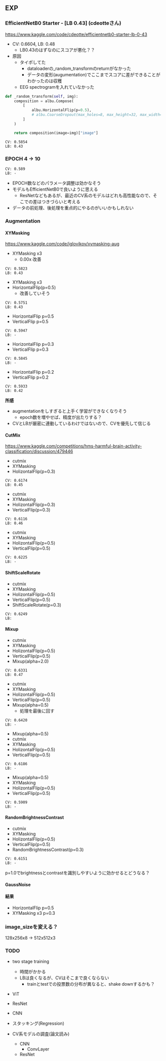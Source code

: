 ## EXP
### EfficientNetB0 Starter - [LB 0.43] (cdeotteさん)

https://www.kaggle.com/code/cdeotte/efficientnetb0-starter-lb-0-43

- CV: 0.6604, LB: 0.48
    - LB0.43のはずなのにスコアが悪化？？
- 原因
    - タイポしてた
        - dataloaderの_random_transformのreturnがなかった
        - データの変形(augumentation)でここまでスコアに差ができることがわかったのは収穫
    - EEG spectrogramを入れていなかった

```py
def _random_transform(self, img):
    composition = albu.Compose(
        [
            albu.HorizontalFlip(p=0.5),
            # albu.CoarseDropout(max_holes=8, max_height=32, max_width=32, fill_value=0, p=0.5),
        ]
    )

    return composition(image=img)["image"]
```

```
CV: 0.5854
LB: 0.43
```

### EPOCH 4 -> 10

```
CV: 0.589
LB: -
```

- EPOCH数などのパラメータ調整は効かなそう
- モデルもEfficientNetB0で良いように思える
  - ResNetなどもあるが、最近のCV系のモデルはどれも高性能なので、そこでの差はつきづらいと考える
- データの前処理、後処理を重点的にやるのがいいかもしれない

### Augmentation
#### XYMasking

https://www.kaggle.com/code/iglovikov/xymasking-aug

- XYMasking x3
    - 0.00x 改善

```
CV: 0.5823
LB: 0.43
```

- XYMasking x3
- HorizontalFlip(p=0.5)
    - 改善していそう

```
CV: 0.5751
LB: 0.43
```


- HorizontalFlip p=0.5
- VerticalFlip p=0.5

```
CV: 0.5947
LB: -
```

- HorizontalFlip p=0.3
- VerticalFlip p=0.3

```
CV: 0.5845
LB: -
```

- HorizontalFlip p=0.2
- VerticalFlip p=0.2

```
CV: 0.5933
LB: 0.42
```

**所感**
- augmentationをしすぎると上手く学習ができなくなりそう
    - epoch数を増やせば、精度が出たりする？
- CVとLBが厳密に連動しているわけではないので、CVを優先して信じる

#### CutMix

https://www.kaggle.com/competitions/hms-harmful-brain-activity-classification/discussion/479446

- cutmix
- XYMasking
- HolizontalFlip(p=0.3)

```
CV: 0.6174
LB: 0.45
```

- cutmix
- XYMasking
- HolizontalFlip(p=0.3)
- VerticalFlip(p=0.3)

```
CV: 0.6116
LB: 0.46
```

- cutmix
- XYMasking
- HolizontalFlip(p=0.5)
- VerticalFlip(p=0.5)

```
CV: 0.6225
LB: -
```

#### ShiftScaleRotate

- cutmix
- XYMasking
- HolizontalFlip(p=0.5)
- VerticalFlip(p=0.5)
- ShiftScaleRotate(p=0.3)

```
CV: 0.6249
LB:
```

#### Mixup

- cutmix
- XYMasking
- HolizontalFlip(p=0.5)
- VerticalFlip(p=0.5)
- Mixup(alpha=2.0)

```
CV: 0.6331
LB: 0.47
```

- cutmix
- XYMasking
- HolizontalFlip(p=0.5)
- VerticalFlip(p=0.5)
- Mixup(alpha=0.5)
    - 処理を最後に回す

```
CV: 0.6420
LB: -
```

- Mixup(alpha=0.5)
- cutmix
- XYMasking
- HolizontalFlip(p=0.5)
- VerticalFlip(p=0.5)

```
CV: 0.6186
LB: -
```

- Mixup(alpha=0.5)
- XYMasking
- HolizontalFlip(p=0.5)
- VerticalFlip(p=0.5)

```
CV: 0.5909
LB: -
```

#### RandomBrightnessContrast

- cutmix
- XYMasking
- HolizontalFlip(p=0.5)
- VerticalFlip(p=0.5)
- RandomBrightnessContrast(p=0.3)

```
CV: 0.6151
LB: -
```

p=1.0でbrightnessとcontrastを識別しやすいように効かせるとどうなる？

#### GaussNoise

#### 結果

- HorizontalFlip p=0.5
- XYMasking x3 p=0.3

### image_sizeを変える？

128x256x8 -> 512x512x3

### TODO

- two stage training
    - 時間がかかる
    - LBは良くなるが、CVはそこまで良くならない
      - trainとtestでの投票数の分布が異なると、shake downするかも？

- ViT
- ResNet
- CNN
- スタッキング(Regression)

- CV系モデルの調査(論文読み)
    - CNN
        - ConvLayer
    - ResNet
